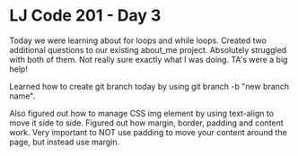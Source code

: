 # LJ Code 201 - Day 3

Today we were learning about for loops and while loops. Created two additional questions to our existing about_me project. Absolutely struggled with both of them. Not really sure exactly what I was doing. TA's were a big help!

Learned how to create git branch today by using git branch -b "new branch name".

Also figured out how to manage CSS img element by using text-align to move it side to side. Figured out how margin, border, padding and content work. Very important to NOT use padding to move your content around the page, but instead use margin.
